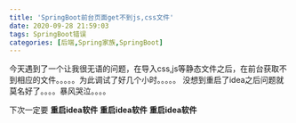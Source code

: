 ```yaml
---
title: 'SpringBoot前台页面get不到js,css文件'
date: 2020-09-28 21:59:03
tags: SpringBoot错误
categories: [后端,Spring家族,SpringBoot]
---
```

今天遇到了一个让我很无语的问题，在导入css,js等静态文件之后，在前台获取不到相应的文件。。。。。为此调试了好几个小时。。。。。
没想到重启了idea之后问题就莫名好了。。。。暴风哭泣。。。。

下次一定要
**重启idea软件**
**重启idea软件**
**重启idea软件**